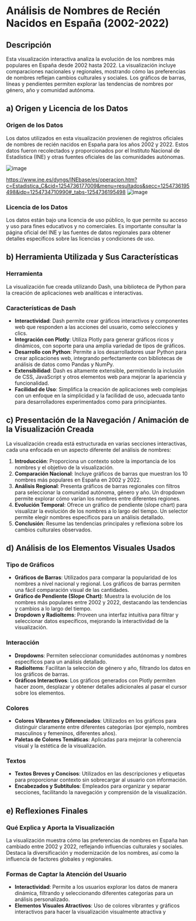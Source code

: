 # Análisis de Nombres de Recién Nacidos en España (2002-2022)

## Descripción
Esta visualización interactiva analiza la evolución de los nombres más populares en España desde 2002 hasta 2022. La visualización incluye comparaciones nacionales y regionales, mostrando cómo las preferencias de nombres reflejan cambios culturales y sociales. Los gráficos de barras, líneas y pendientes permiten explorar las tendencias de nombres por género, año y comunidad autónoma.

## a) Origen y Licencia de los Datos
### Origen de los Datos
Los datos utilizados en esta visualización provienen de registros oficiales de nombres de recién nacidos en España para los años 2002 y 2022. Estos datos fueron recolectados y proporcionados por el Instituto Nacional de Estadística (INE) y otras fuentes oficiales de las comunidades autónomas.

![image](https://github.com/jmmonterog/pec03_visualizacion_datos/assets/103445965/7ee4b4d0-86f7-4e6d-ac0d-2b3fa2e18f3e)

https://www.ine.es/dyngs/INEbase/es/operacion.htm?c=Estadistica_C&cid=1254736177009&menu=resultados&secc=1254736195498&idp=1254734710990#_tabs-1254736195498
![image](https://github.com/jmmonterog/pec03_visualizacion_datos/assets/103445965/010c97f2-d959-49ab-aebe-24fec0a8b7fb)


### Licencia de los Datos
Los datos están bajo una licencia de uso público, lo que permite su acceso y uso para fines educativos y no comerciales. Es importante consultar la página oficial del INE y las fuentes de datos regionales para obtener detalles específicos sobre las licencias y condiciones de uso.

## b) Herramienta Utilizada y Sus Características
### Herramienta
La visualización fue creada utilizando Dash, una biblioteca de Python para la creación de aplicaciones web analíticas e interactivas.

### Características de Dash
- **Interactividad**: Dash permite crear gráficos interactivos y componentes web que responden a las acciones del usuario, como selecciones y clics.
- **Integración con Plotly**: Utiliza Plotly para generar gráficos ricos y dinámicos, con soporte para una amplia variedad de tipos de gráficos.
- **Desarrollo con Python**: Permite a los desarrolladores usar Python para crear aplicaciones web, integrando perfectamente con bibliotecas de análisis de datos como Pandas y NumPy.
- **Extensibilidad**: Dash es altamente extensible, permitiendo la inclusión de CSS, JavaScript y otros elementos web para mejorar la apariencia y funcionalidad.
- **Facilidad de Uso**: Simplifica la creación de aplicaciones web complejas con un enfoque en la simplicidad y la facilidad de uso, adecuada tanto para desarrolladores experimentados como para principiantes.

## c) Presentación de la Navegación / Animación de la Visualización Creada
La visualización creada está estructurada en varias secciones interactivas, cada una enfocada en un aspecto diferente del análisis de nombres:

1. **Introducción**: Proporciona un contexto sobre la importancia de los nombres y el objetivo de la visualización.
2. **Comparación Nacional**: Incluye gráficos de barras que muestran los 10 nombres más populares en España en 2002 y 2022.
3. **Análisis Regional**: Presenta gráficos de barras regionales con filtros para seleccionar la comunidad autónoma, género y año. Un dropdown permite explorar cómo varían los nombres entre diferentes regiones.
4. **Evolución Temporal**: Ofrece un gráfico de pendiente (slope chart) para visualizar la evolución de los nombres a lo largo del tiempo. Un selector permite elegir nombres específicos para un análisis detallado.
5. **Conclusión**: Resume las tendencias principales y reflexiona sobre los cambios culturales observados.

## d) Análisis de los Elementos Visuales Usados
### Tipo de Gráficos
- **Gráficos de Barras**: Utilizados para comparar la popularidad de los nombres a nivel nacional y regional. Los gráficos de barras permiten una fácil comparación visual de las cantidades.
- **Gráfico de Pendiente (Slope Chart)**: Muestra la evolución de los nombres más populares entre 2002 y 2022, destacando las tendencias y cambios a lo largo del tiempo.
- **Dropdown y RadioItems**: Proveen una interfaz intuitiva para filtrar y seleccionar datos específicos, mejorando la interactividad de la visualización.

### Interacción
- **Dropdowns**: Permiten seleccionar comunidades autónomas y nombres específicos para un análisis detallado.
- **RadioItems**: Facilitan la selección de género y año, filtrando los datos en los gráficos de barras.
- **Gráficos Interactivos**: Los gráficos generados con Plotly permiten hacer zoom, desplazar y obtener detalles adicionales al pasar el cursor sobre los elementos.

### Colores
- **Colores Vibrantes y Diferenciados**: Utilizados en los gráficos para distinguir claramente entre diferentes categorías (por ejemplo, nombres masculinos y femeninos, diferentes años).
- **Paletas de Colores Temáticas**: Aplicadas para mejorar la coherencia visual y la estética de la visualización.

### Textos
- **Textos Breves y Concisos**: Utilizados en las descripciones y etiquetas para proporcionar contexto sin sobrecargar al usuario con información.
- **Encabezados y Subtítulos**: Empleados para organizar y separar secciones, facilitando la navegación y comprensión de la visualización.

## e) Reflexiones Finales
### Qué Explica y Aporta la Visualización
La visualización muestra cómo las preferencias de nombres en España han cambiado entre 2002 y 2022, reflejando influencias culturales y sociales. Destaca la diversificación y modernización de los nombres, así como la influencia de factores globales y regionales.

### Formas de Captar la Atención del Usuario
- **Interactividad**: Permite a los usuarios explorar los datos de manera dinámica, filtrando y seleccionando diferentes categorías para un análisis personalizado.
- **Elementos Visuales Atractivos**: Uso de colores vibrantes y gráficos interactivos para hacer la visualización visualmente atractiva y

